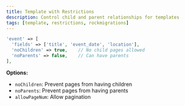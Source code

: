 ```yaml
---
title: Template with Restrictions
description: Control child and parent relationships for templates
tags: [template, restrictions, rockmigrations]
---
```


```php
'event' => [
  'fields' => ['title', 'event_date', 'location'],
  'noChildren' => true,    // No child pages allowed
  'noParents' => false,    // Can have parents
],
```

**Options:**
- `noChildren`: Prevent pages from having children
- `noParents`: Prevent pages from having parents
- `allowPageNum`: Allow pagination
